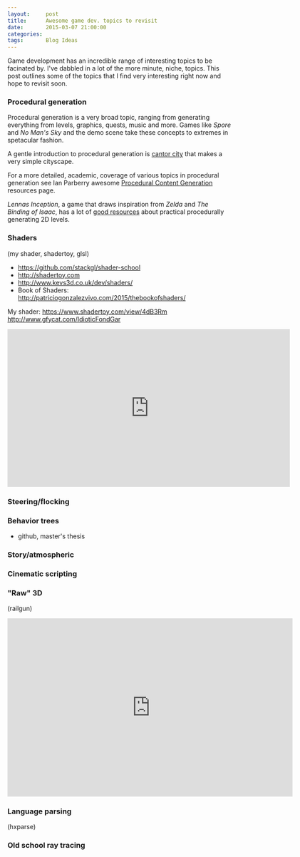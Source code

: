 ```yaml
---
layout:     post
title:      Awesome game dev. topics to revisit
date:       2015-03-07 21:00:00
categories: 
tags:       Blog Ideas
---
```


Game development has an incredible range of interesting topics to be facinated by. I've dabbled in a lot of the more minute, niche, topics. This post outlines some of the topics that I find very interesting right now and hope to revisit soon.

### Procedural generation
Procedural generation is a very broad topic, ranging from generating everything from levels, graphics, quests, music and more. Games like _Spore_ and _No Man's Sky_ and the demo scene take these concepts to extremes in spetacular fashion.

A gentle introduction to procedural generation is [cantor city](http://procworld.blogspot.dk/2014/11/cantor-city.html) that makes a very simple cityscape.

For a more detailed, academic, coverage of various topics in procedural generation see Ian Parberry awesome [Procedural Content Generation](http://larc.unt.edu/ian/research/content/) resources page.

_Lennas Inception_, a game that draws inspiration from _Zelda_ and _The Binding of Isaac_, has a lot of [good resources](http://bytten-studio.com/devlog//tags.html#proceduralgeneration-ref) about practical procedurally generating 2D levels.

### Shaders
(my shader, shadertoy, glsl)

* https://github.com/stackgl/shader-school
* http://shadertoy.com
* http://www.kevs3d.co.uk/dev/shaders/
* Book of Shaders: http://patriciogonzalezvivo.com/2015/thebookofshaders/

My shader: https://www.shadertoy.com/view/4dB3Rm
http://www.gfycat.com/IdioticFondGar

<!-- ![ray marching]({{ site.baseurl }}/images/ray_marching.gif) -->

<iframe src="http://gfycat.com/ifr/IdioticFondGar" frameborder="0" scrolling="no" width="634" height="354" style="-webkit-backface-visibility: hidden;-webkit-transform: scale(1);" ></iframe>

### Steering/flocking


### Behavior trees
* github, master's thesis

### Story/atmospheric

### Cinematic scripting

### "Raw" 3D

(railgun)

<!-- ![cubefire]({{ site.baseurl }}/images/cubefire.gif) -->

<iframe src="http://gfycat.com/ifr/PointedBackAfricanwildcat" frameborder="0" scrolling="no" width="640" height="400" style="-webkit-backface-visibility: hidden;-webkit-transform: scale(1);" ></iframe>

### Language parsing
(hxparse)


### Old school ray tracing
